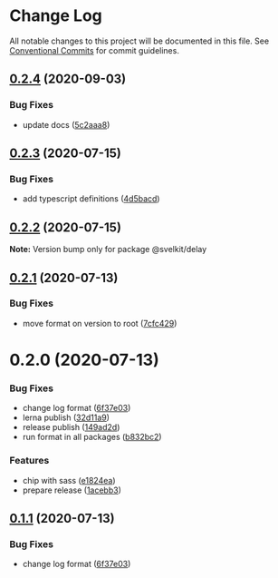 # Change Log

All notable changes to this project will be documented in this file.
See [Conventional Commits](https://conventionalcommits.org) for commit guidelines.

## [0.2.4](https://github.com/kenoxa/svelkit/compare/@svelkit/delay@0.2.3...@svelkit/delay@0.2.4) (2020-09-03)

### Bug Fixes

- update docs ([5c2aaa8](https://github.com/kenoxa/svelkit/commit/5c2aaa88b765dbf4b361053888e93fb4d19710ee))

## [0.2.3](https://github.com/kenoxa/svelkit/compare/@svelkit/delay@0.2.2...@svelkit/delay@0.2.3) (2020-07-15)

### Bug Fixes

- add typescript definitions ([4d5bacd](https://github.com/kenoxa/svelkit/commit/4d5bacdb2ed6c0a36f0b0f9599f94cc5a11bf9c3))

## [0.2.2](https://github.com/kenoxa/svelkit/compare/@svelkit/delay@0.2.1...@svelkit/delay@0.2.2) (2020-07-15)

**Note:** Version bump only for package @svelkit/delay

## [0.2.1](https://github.com/kenoxa/svelkit/compare/@svelkit/delay@0.2.0...@svelkit/delay@0.2.1) (2020-07-13)

### Bug Fixes

- move format on version to root ([7cfc429](https://github.com/kenoxa/svelkit/commit/7cfc4290fb9ee89699ccd4ad0e4168d3f35f3b45))

# 0.2.0 (2020-07-13)

### Bug Fixes

- change log format ([6f37e03](https://github.com/kenoxa/svelkit/commit/6f37e03b0048897d1d3d85776d5b8cdb11e5aa35))
- lerna publish ([32d11a9](https://github.com/kenoxa/svelkit/commit/32d11a90ded984106b6108b924475b123034c285))
- release publish ([149ad2d](https://github.com/kenoxa/svelkit/commit/149ad2db99827badfe984455e73092251e88aebf))
- run format in all packages ([b832bc2](https://github.com/kenoxa/svelkit/commit/b832bc28b18b28db3ee1215eca4aa0c70596752c))

### Features

- chip with sass ([e1824ea](https://github.com/kenoxa/svelkit/commit/e1824eab2418c5f68fc42dda8687809cbbdfa172))
- prepare release ([1acebb3](https://github.com/kenoxa/svelkit/commit/1acebb301731f940010f89eedafca730711b2b13))

## [0.1.1](https://github.com/kenoxa/svelkit/compare/@svelkit/delay@0.1.0...@svelkit/delay@0.1.1) (2020-07-13)

### Bug Fixes

- change log format ([6f37e03](https://github.com/kenoxa/svelkit/commit/6f37e03b0048897d1d3d85776d5b8cdb11e5aa35))
